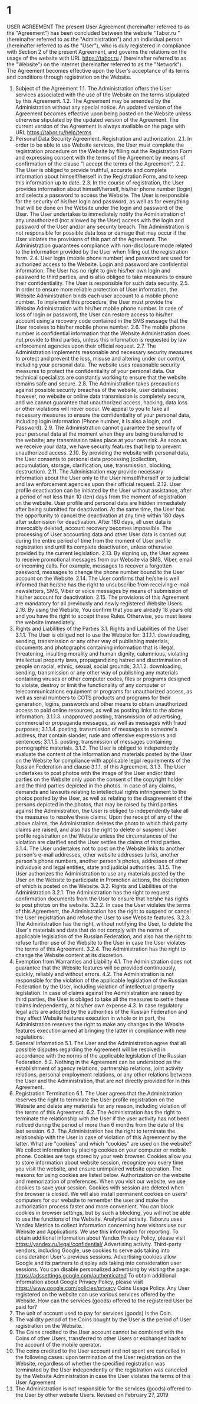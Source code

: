 # 1
USER AGREEMENT
The present User Agreement (hereinafter referred to as the "Agreement") has been concluded between the website "Tabor.ru " (hereinafter referred to as the "Administration") and an individual person (hereinafter referred to as the "User"), who is duly registered in compliance with Section 2 of the present Agreement, and governs the relations on the usage of the website with URL https://tabor.ru / (hereinafter referred to as the "Website") on the Internet (hereinafter referred to as the "Network"). The Agreement becomes effective upon the User’s acceptance of its terms and conditions through registration on the Website. 
1.	Subject of the Agreement
1.1.	The Administration offers the User services associated with the use of the Website on the terms stipulated by this Agreement.
1.2.	The Agreement may be amended by the Administration without any special notice. An updated version of the Agreement becomes effective upon being posted on the Website unless otherwise stipulated by the updated version of the Agreement. The current version of the Agreement is always available on the page with URL https://tabor.ru/help/terms
2.	Personal Data Security Agreement. Registration and authorization.
2.1.	In order to be able to use Website services, the User must complete the registration procedure on the Website by filling out the Registration Form and expressing consent with the terms of the Agreement by means of confirmation of the clause "I accept the terms of the Agreement".
2.2.	The User is obliged to provide truthful, accurate and complete information about himself/herself in the Registration Form, and to keep this information up to date.
2.3.	In the course of registration, the User provides information about himself/herself, his/her phone number (login) and selects a password to access the Website. The User is responsible for the security of his/her login and password, as well as for everything that will be done on the Website under the login and password of the User. The User undertakes to immediately notify the Administration of any unauthorized (not allowed by the User) access with the login and password of the User and/or any security breach. The Administration is not responsible for possible data loss or damage that may occur if the User violates the provisions of this part of the Agreement. The Administration guarantees compliance with non-disclosure mode related to the information provided by the User when filling out the registration form.
2.4.	User login (mobile phone number) and password are used for authorized access to the Website. Login and password are confidential information. The User has no right to give his/her own login and password to third parties, and is also obliged to take measures to ensure their confidentiality. The User is responsible for such data security.
2.5.	In order to ensure more reliable protection of User information, the Website Administration binds each user account to a mobile phone number. To implement this procedure, the User must provide the Website Administration with his/her mobile phone number. In case of loss of login or password, the User can restore access to his/her account using a recovery code contained in the SMS message that the User receives to his/her mobile phone number.
2.6.	The mobile phone number is confidential information that the Website Administration does not provide to third parties, unless this information is requested by law enforcement agencies upon their official request.
2.7.	The Administration implements reasonable and necessary security measures to protect and prevent the loss, misuse and altering under our control, including your personal data. The website uses reasonable security measures to protect the confidentiality of your personal data. Our technical specialists are constantly working to ensure that the website remains safe and secure.
2.8.	The Administration takes precautions against possible security breaches of the website, user databases; however, no website or online data transmission is completely secure, and we cannot guarantee that unauthorized access, hacking, data loss or other violations will never occur. We appeal to you to take all necessary measures to ensure the confidentiality of your personal data, including login information (Phone number, it is also a login, and Password).
2.9.	The Administration cannot guarantee the security of your personal data at the moment when they are being transferred to the website; any transmission takes place at your own risk. As soon as we receive your data, we have security features that help to prevent unauthorized access.
2.10.	By providing the website with personal data, the User consents to personal data processing (collection, accumulation, storage, clarification, use, transmission, blocking, destruction). 
2.11.	The Administration may provide necessary information about the User only to the User himself/herself or to judicial and law enforcement agencies upon their official request. 
2.12.	User profile deactivation can be initiated by the User without assistance, after a period of not less than 10 (ten) days from the moment of registration on the website. User profile and personal data are hidden immediately after being submitted for deactivation. At the same time, the User has the opportunity to cancel the deactivation at any time within 180 days after submission for deactivation. After 180 days, all user data is irrevocably deleted, account recovery becomes impossible. The processing of User accounting data and other User data is carried out during the entire period of time from the moment of User profile registration and until its complete deactivation, unless otherwise provided by the current legislation.
2.13.	By signing up, the User agrees to receive promotional messages from our Website via SMS, Viber, email or incoming calls. For example, messages to recover a forgotten password, messages to change the phone number bound to the User account on the Website.
2.14.	The User confirms that he/she is well informed that he/she has the right to unsubscribe from receiving e-mail newsletters, SMS, Viber or voice messages by means of submission of his/her account for deactivation.
2.15.	The provisions of this Agreement are mandatory for all previously and newly registered Website Users.
2.16.	By using the Website, You confirm that you are already 18 years old and you have the right to accept these Rules. Otherwise, you must leave the website immediately.
3.	Rights and Liabilities of the Parties
3.1.	Rights and Liabilities of the User
3.1.1.	The User is obliged not to use the Website for:
3.1.1.1.	downloading, sending, transmission or any other way of publishing materials, documents and photographs containing information that is illegal, threatening, insulting morality and human dignity, calumnious, violating intellectual property laws, propagandizing hatred and discrimination of people on racial, ethnic, sexual, social grounds;
3.1.1.2.	downloading, sending, transmission or any other way of publishing any materials containing viruses or other computer codes, files or programs designed to violate, destroy or limit the functionality of any computer or telecommunications equipment or programs for unauthorized access, as well as serial numbers to COTS products and programs for their generation, logins, passwords and other means to obtain unauthorized access to paid online resources, as well as posting links to the above information;
3.1.1.3.	unapproved posting, transmission of advertising, commercial or propaganda messages, as well as messages with fraud purposes;
3.1.1.4.	posting, transmission of messages to someone's address, that contain slander, rude and offensive expressions and sentences;
3.1.1.5.	posting, transmission of messages containing pornographic materials.
3.1.2.	The User is obliged to independently evaluate the content of the information and materials posted by the User on the Website for compliance with applicable legal requirements of the Russian Federation and clause 3.1.1. of this Agreement.
3.1.3.	The User undertakes to post photos with the image of the User and/or third parties on the Website only upon the consent of the copyright holder and the third parties depicted in the photos. In case of any claims, demands and lawsuits relating to intellectual rights infringement to the photos posted by the User, as well as relating to the disagreement of the persons depicted in the photos, that may be raised by third parties against the Administration, the User is obliged to independently take all the measures to resolve these claims. Upon the receipt of any of the above claims, the Administration deletes the photo to which third party claims are raised, and also has the right to delete or suspend User profile registration on the Website unless the circumstances of the violation are clarified and the User settles the claims of third parties.
3.1.4.	The User undertakes not to post on the Website links to another person's e-mail addresses, other website addresses (urls), another person's phone numbers, another person's photos, addresses of other individuals and legal entities, state and judicial authorities. 
3.1.5.	The User authorizes the Administration to use any materials posted by the User on the Website to participate in Promotion actions, the description of which is posted on the Website.
3.2.	Rights and Liabilities of the Administration
3.2.1.	The Administration has the right to request confirmation documents from the User to ensure that he/she has rights to post photos on the website.
3.2.2.	In case the User violates the terms of this Agreement, the Administration has the right to suspend or cancel the User registration and refuse the User to use Website features. 
3.2.3.	The Administration has the right, without notifying the User, to delete the User's materials and data that do not comply with the norms of applicable legislation of the Russian Federation, and also has the right to refuse further use of the Website to the User in case the User violates the terms of this Agreement.
3.2.4.	The Administration has the right to change the Website content at its discretion.
4.	Exemption from Warranties and Liability
4.1.	The Administration does not guarantee that the Website features will be provided continuously, quickly, reliably and without errors.
4.2.	The Administration is not responsible for the violation of the applicable legislation of the Russian Federation by the User, including violation of intellectual property legislation. In case of claims against the Administration are raised by third parties, the User is obliged to take all the measures to settle these claims independently, at his/her own expense
4.3.	In case regulatory legal acts are adopted by the authorities of the Russian Federation and they affect Website features execution in whole or in part, the Administration reserves the right to make any changes in the Website features execution aimed at bringing the latter in compliance with new regulations.
5.	General information
5.1.	The User and the Administration agree that all possible disputes regarding the Agreement will be resolved in accordance with the norms of the applicable legislation of the Russian Federation.
5.2.	Nothing in the Agreement can be understood as the establishment of agency relations, partnership relations, joint activity relations, personal employment relations, or any other relations between the User and the Administration, that are not directly provided for in this Agreement.
6.	Registration Termination
6.1.	The User agrees that the Administration reserves the right to terminate the User profile registration on the Website and delete any materials for any reason, including violation of the terms of this Agreement.
6.2.	The Administration has the right to terminate the relationship with the User if the user activity has not been noticed during the period of more than 6 months from the date of the last session.
6.3.	The Administration has the right to terminate the relationship with the User in case of violation of this Agreement by the latter.
What are "cookies" and which "cookies" are used on the website?
We collect information by placing cookies on your computer or mobile phone. Cookies are tags stored by your web browser. Cookies allow you to store information about website session, recognize you every time you visit the website, and ensure unimpaired website operation. The reasons for using cookies are listed below.
Authorization on the website and memorization of preferences.
When you visit our website, we use cookies to save your session. Cookies with session are deleted when the browser is closed. We will also install permanent cookies on users' computers for our website to remember the user and make the authorization process faster and more convenient. You can block cookies in browser settings, but by such a blocking, you will not be able to use the functions of the Website.
Analytical activity.
Tabor.ru uses Yandex Metrica to collect information concerning how visitors use our Website and Applications. We use this information for reporting. To obtain additional information about Yandex Privacy Policy, please visit https://yandex.ru/legal/confidential/
Advertising activity.
Third-party vendors, including Google, use cookies to serve ads taking into consideration User's previous sessions. Advertising cookies allow Google and its partners to display ads taking into consideration user sessions. You can disable personalized advertising by visiting the page: https://adssettings.google.com/authenticated To obtain additional information about Google Privacy Policy, please visit https://www.google.com/policies/privacy
Coins Usage Policy.
Any User registered on the website can use various services offered by the Website.
How can the services (goods) offered to the registered User be paid for? 
1. The unit of account used to pay for services (goods) is the Coin.
2. The validity period of the Coins bought by the User is the period of User registration on the Website.
3. The Coins credited to the User account cannot be combined with the Coins of other Users, transferred to other Users or exchanged back to the account of the mobile operator.
4. The coins credited to the User account and not spent are cancelled in the following cases: upon termination of the User registration on the Website, regardless of whether the specified registration was terminated by the User independently or the registration was canceled by the Website Administration in case the User violates the terms of this User Agreement
5. The Administration is not responsible for the services (goods) offered to the User by other website Users.
Revised on February 27, 2019
